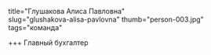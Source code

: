 title="Глушакова Алиса Павловна"    
slug="glushakova-alisa-pavlovna"
thumb="person-003.jpg"   
tags="команда"

+++
Главный бухгалтер